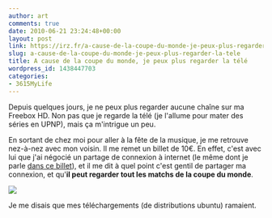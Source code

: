 ```yaml
---
author: art
comments: true
date: 2010-06-21 23:24:48+00:00
layout: post
link: https://irz.fr/a-cause-de-la-coupe-du-monde-je-peux-plus-regarder-la-tele/
slug: a-cause-de-la-coupe-du-monde-je-peux-plus-regarder-la-tele
title: A cause de la coupe du monde, je peux plus regarder la télé
wordpress_id: 1438447703
categories:
- 3615MyLife
---
```


Depuis quelques jours, je ne peux plus regarder aucune chaîne sur ma Freebox HD. Non pas que je regarde la télé (je l'allume pour mater des séries en UPNP), mais ça m'intrigue un peu.

En sortant de chez moi pour aller à la fête de la musique, je me retrouve nez-à-nez avec mon voisin. Il me remet un billet de 10€. En effet, c'est avec lui que j'ai négocié un partage de connexion à internet (le même dont je parle [dans ce billet](https://irz.fr/aujourdhui-jai-signe-un-billet-de-banque)), et il me dit à quel point c'est gentil de partager ma connexion, et qu'**il peut regarder tout les matchs de la coupe du monde**.

[![](https://static.irz.fr/2010/06/Capture-d’écran-2010-06-22-à-01.20.31.png)](https://irz.fr/aujourdhui-jai-signe-un-billet-de-banque)

Je me disais que mes téléchargements (de distributions ubuntu) ramaient.

